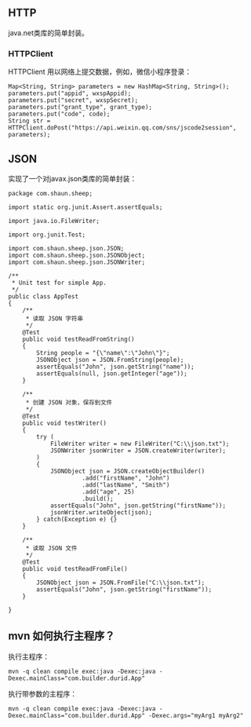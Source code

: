 ## HTTP

java.net类库的简单封装。

### HTTPClient

HTTPClient 用以网络上提交数据，例如，微信小程序登录：

	Map<String, String> parameters = new HashMap<String, String>();
	parameters.put("appid", wxspAppid);
	parameters.put("secret", wxspSecret);
	parameters.put("grant_type", grant_type);
	parameters.put("code", code);
	String str = HTTPClient.doPost("https://api.weixin.qq.com/sns/jscode2session", parameters);

## JSON

实现了一个对javax.json类库的简单封装：

	package com.shaun.sheep;
	
	import static org.junit.Assert.assertEquals;
	
	import java.io.FileWriter;
	
	import org.junit.Test;
	
	import com.shaun.sheep.json.JSON;
	import com.shaun.sheep.json.JSONObject;
	import com.shaun.sheep.json.JSONWriter;
	
	/**
	 * Unit test for simple App.
	 */
	public class AppTest 
	{
	    /**
	     * 读取 JSON 字符串
	     */
	    @Test
	    public void testReadFromString()
	    {
	        String people = "{\"name\":\"John\"}";
	        JSONObject json = JSON.FromString(people);
	        assertEquals("John", json.getString("name"));
	        assertEquals(null, json.getInteger("age"));
	    }
	
	    /**
	     * 创建 JSON 对象，保存到文件
	     */
	    @Test
	    public void testWriter()
	    {
	        try (
	            FileWriter writer = new FileWriter("C:\\json.txt");
	            JSONWriter jsonWriter = JSON.createWriter(writer);
	        )
	        {
	        	JSONObject json = JSON.createObjectBuilder()
		        	     .add("firstName", "John")
		        	     .add("lastName", "Smith")
		        	     .add("age", 25)
		        	     .build();
		        assertEquals("John", json.getString("firstName"));
		        jsonWriter.writeObject(json);
	        } catch(Exception e) {}
	    }
	
	    /**
	     * 读取 JSON 文件
	     */
	    @Test
	    public void testReadFromFile()
	    {
	    	JSONObject json = JSON.FromFile("C:\\json.txt");
	        assertEquals("John", json.getString("firstName"));
	    }
	
	}



## mvn 如何执行主程序？

执行主程序：

	mvn -q clean compile exec:java -Dexec:java -Dexec.mainClass="com.builder.durid.App"

执行带参数的主程序：

	mvn -q clean compile exec:java -Dexec:java -Dexec.mainClass="com.builder.durid.App" -Dexec.args="myArg1 myArg2"
